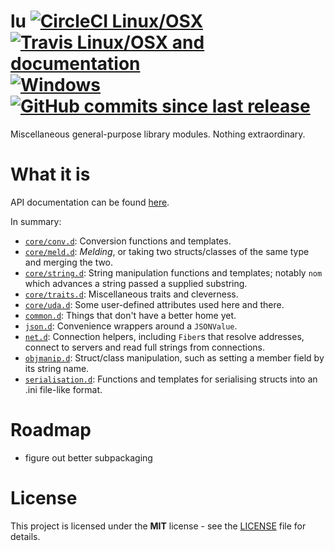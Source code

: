 # lu [![CircleCI Linux/OSX](https://img.shields.io/circleci/project/github/zorael/lu/master.svg?maxAge=3600&logo=circleci)](https://circleci.com/gh/zorael/lu) [![Travis Linux/OSX and documentation](https://img.shields.io/travis/zorael/lu/master.svg?maxAge=3600&logo=travis)](https://travis-ci.org/zorael/lu) [![Windows](https://img.shields.io/appveyor/ci/zorael/lu/master.svg?maxAge=3600&logo=appveyor)](https://ci.appveyor.com/project/zorael/lu) [![GitHub commits since last release](https://img.shields.io/github/commits-since/zorael/lu/v0.0.1.svg?maxAge=3600&logo=github)](https://github.com/zorael/lu/compare/v0.0.1...master)

Miscellaneous general-purpose library modules. Nothing extraordinary.

# What it is

API documentation can be found [here](https://zorael.github.io/lu).

In summary:

* [`core/conv.d`](source/lu/core/conv.d): Conversion functions and templates.
* [`core/meld.d`](source/lu/core/meld.d): *Melding*, or taking two structs/classes of the same type and merging the two.
* [`core/string.d`](source/lu/core/string.d): String manipulation functions and templates; notably `nom` which advances a string passed a supplied substring.
* [`core/traits.d`](source/lu/core/traits.d): Miscellaneous traits and cleverness.
* [`core/uda.d`](source/lu/core/uda.d): Some user-defined attributes used here and there.
* [`common.d`](source/lu/common.d): Things that don't have a better home yet.
* [`json.d`](source/lu/json.d): Convenience wrappers around a `JSONValue`.
* [`net.d`](source/lu/net.d): Connection helpers, including `Fiber`s that resolve addresses, connect to servers and read full strings from connections.
* [`objmanip.d`](source/lu/objmanip.d): Struct/class manipulation, such as setting a member field by its string name.
* [`serialisation.d`](source/lu/serialisation.d): Functions and templates for serialising structs into an .ini file-like format.

# Roadmap

* figure out better subpackaging

# License

This project is licensed under the **MIT** license - see the [LICENSE](LICENSE) file for details.
